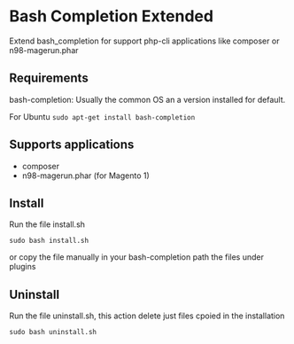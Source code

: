 # Bash Completion Extended

Extend bash_completion for support php-cli applications like composer or n98-magerun.phar 

## Requirements

bash-completion: Usually the common OS an a version installed for default.

For Ubuntu
``sudo apt-get install bash-completion``


## Supports applications

* composer
* n98-magerun.phar (for Magento 1)

## Install
Run the file install.sh

``sudo bash install.sh``

or copy the file manually in your bash-completion path the files under plugins

## Uninstall
Run the file uninstall.sh, this action delete just files cpoied in the installation

``sudo bash uninstall.sh``